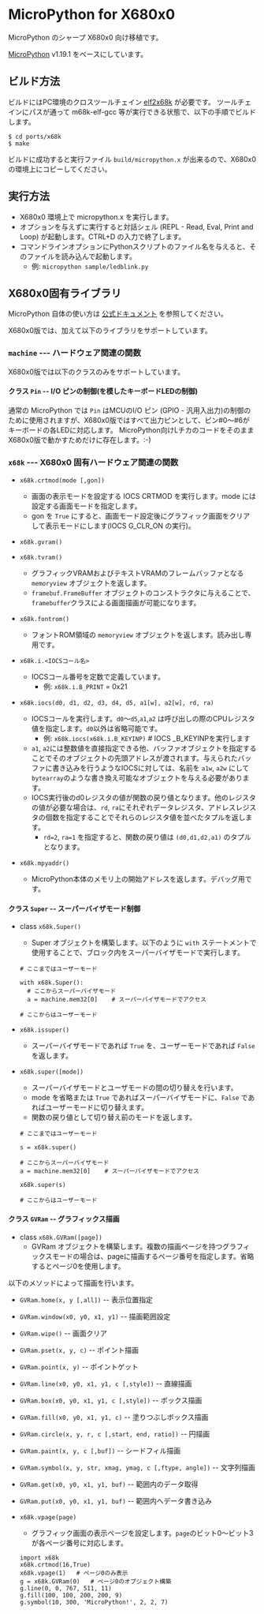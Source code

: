 # MicroPython for X680x0

MicroPython のシャープ X680x0 向け移植です。

[MicroPython](https://micropython.org/) v1.19.1 をベースにしています。

## ビルド方法

ビルドにはPC環境のクロスツールチェイン [elf2x68k](https://github.com/yunkya2/elf2x68k) が必要です。
ツールチェインにパスが通って m68k-elf-gcc 等が実行できる状態で、以下の手順でビルドします。

```
$ cd ports/x68k
$ make
```

ビルドに成功すると実行ファイル `build/micropython.x` が出来るので、X680x0 の環境上にコピーしてください。

## 実行方法

* X680x0 環境上で micropython.x を実行します。
* オプションを与えずに実行すると対話シェル (REPL - Read, Eval, Print and Loop) が起動します。CTRL+D の入力で終了します。
* コマンドラインオプションにPythonスクリプトのファイル名を与えると、そのファイルを読み込んで起動します。
  * 例: `micropython sample/ledblink.py`

## X680x0固有ライブラリ

MicroPython 自体の使い方は [公式ドキュメント](https://micropython-docs-ja.readthedocs.io/ja/v1.19.1ja/index.html) を参照してください。

X680x0版では、加えて以下のライブラリをサポートしています。

### `machine` --- ハードウェア関連の関数

X680x0版では以下のクラスのみをサポートしています。

#### クラス `Pin` -- I/O ピンの制御(を模したキーボードLEDの制御)

通常の MicroPython では `Pin` はMCUのI/O ピン (GPIO - 汎用入出力)の制御のために使用されますが、X680x0版ではすべて出力ピンとして、ピン#0～#6がキーボードの各LEDに対応します。
MicroPython向けLチカのコードをそのままX680x0版で動かすためだけに存在します。:-)

### `x68k` --- X680x0 固有ハードウェア関連の関数

* `x68k.crtmod(mode [,gon])`
  * 画面の表示モードを設定する IOCS CRTMOD を実行します。mode には設定する画面モードを指定します。
  * gon を `True` にすると、画面モード設定後にグラフィック画面をクリアして表示モードにします(IOCS G_CLR_ON の実行)。

* `x68k.gvram()`
* `x68k.tvram()`
  * グラフィックVRAMおよびテキストVRAMのフレームバッファとなる `memoryview` オブジェクトを返します。
  * `framebuf.FrameBuffer` オブジェクトのコンストラクタに与えることで、`framebuffer`クラスによる画面描画が可能になります。
* `x68k.fontrom()`
  * フォントROM領域の `memoryview` オブジェクトを返します。読み出し専用です。

* `x68k.i.<IOCSコール名>`
  * IOCSコール番号を定数で定義しています。
    * 例: `x68k.i.B_PRINT` = 0x21
* `x68k.iocs(d0, d1, d2, d3, d4, d5, a1[w], a2[w], rd, ra)`
  * IOCSコールを実行します。`d0`～`d5`,`a1`,`a2` は呼び出しの際のCPUレジスタ値を指定します。`d0`以外は省略可能です。
    * 例: `x68k.iocs(x68k.i.B_KEYINP)`  # IOCS _B_KEYINPを実行します
  * `a1`, `a2`には整数値を直接指定できる他、バッファオブジェクトを指定することでそのオブジェクトの先頭アドレスが渡されます。与えられたバッファに書き込みを行うようなIOCSに対しては、名前を `a1w`, `a2w` にして`bytearray`のような書き換え可能なオブジェクトを与える必要があります。
  * IOCS実行後のd0レジスタの値が関数の戻り値となります。他のレジスタの値が必要な場合は、`rd`, `ra`にそれぞれデータレジスタ、アドレスレジスタの個数を指定することでそれらのレジスタ値を並べたタプルを返します。
    * `rd=2`, `ra=1` を指定すると、関数の戻り値は `(d0,d1,d2,a1)` のタプルとなります。

* `x68k.mpyaddr()`
  * MicroPython本体のメモリ上の開始アドレスを返します。デバッグ用です。

#### クラス `Super` -- スーパーバイザモード制御

* class `x68k.Super()`
  * Super オブジェクトを構築します。以下のように `with` ステートメントで使用することで、ブロック内をスーパーバイザモードで実行します。
  ```
  # ここまではユーザーモード

  with x68k.Super():
    # ここからスーパーバイザモード
    a = machine.mem32[0]    # スーパーバイザモードでアクセス

  # ここからはユーザーモード
  ```

* `x68k.issuper()`
  * スーパーバイザモードであれば `True` を、ユーザーモードであれば `False` を返します。
* `x68k.super([mode])`
  * スーパーバイザモードとユーザモードの間の切り替えを行います。
  * mode を省略または `True` であればスーパーバイザモードに、`False` であればユーザーモードに切り替えます。
  * 関数の戻り値として切り替え前のモードを返します。
  ```
  # ここまではユーザーモード

  s = x68k.super()

  # ここからスーパーバイザモード
  a = machine.mem32[0]    # スーパーバイザモードでアクセス

  x68k.super(s)

  # ここからはユーザーモード
  ```

#### クラス `GVRam` -- グラフィックス描画

* class `x68k.GVRam([page])`
  * GVRam オブジェクトを構築します。複数の描画ページを持つグラフィックスモードの場合は、pageに描画するページ番号を指定します。省略するとページ0を使用します。

以下のメソッドによって描画を行います。

* `GVRam.home(x, y [,all])` -- 表示位置指定
* `GVRam.window(x0, y0, x1, y1)` -- 描画範囲設定
* `GVRam.wipe()` -- 画面クリア
* `GVRam.pset(x, y, c)` -- ポイント描画
* `GVRam.point(x, y)` -- ポイントゲット
* `GVRam.line(x0, y0, x1, y1, c [,style])` -- 直線描画
* `GVRam.box(x0, y0, x1, y1, c [,style])` -- ボックス描画
* `GVRam.fill(x0, y0, x1, y1, c)` -- 塗りつぶしボックス描画
* `GVRam.circle(x, y, r, c [,start, end, ratio])` -- 円描画
* `GVRam.paint(x, y, c [,buf])` -- シードフィル描画
* `GVRam.symbol(x, y, str, xmag, ymag, c [,ftype, angle])` -- 文字列描画
* `GVRam.get(x0, y0, x1, y1, buf)` -- 範囲内のデータ取得
* `GVRam.put(x0, y0, x1, y1, buf)` -- 範囲内へデータ書き込み

* `x68k.vpage(page)`
  * グラフィック画面の表示ページを設定します。`page`のビット0～ビット3が各ページ番号に対応します。

  ```
  import x68k
  x68k.crtmod(16,True)
  x68k.vpage(1)   # ページ0のみ表示
  g = x68k.GVRam(0)   # ページ0のオブジェクト構築
  g.line(0, 0, 767, 511, 11)
  g.fill(100, 100, 200, 200, 9)
  g.symbol(10, 300, 'MicroPython!', 2, 2, 7)
  ```
